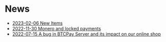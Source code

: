 # News

* [2023-02-06 New Items](2023-02-06-new-items.html)
* [2022-11-30 Monero and locked payments](2022-11-30-monero-bug.html)
* [2022-07-15 A bug in BTCPay Server and its impact on our online shop](2022-07-15-btcpay-bug.html)
